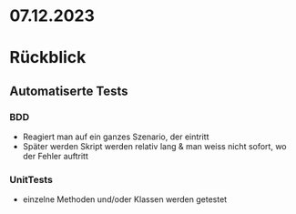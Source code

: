 # 07.12.2023
# Rückblick
## Automatiserte Tests

### BDD
- Reagiert man auf ein ganzes Szenario, der eintritt
- Später werden Skript werden relativ lang & man weiss nicht sofort, wo der Fehler auftritt
### UnitTests
- einzelne Methoden und/oder Klassen werden getestet